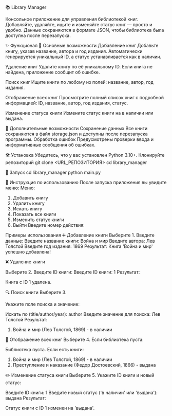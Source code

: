📚 Library Manager

Консольное приложение для управления библиотекой книг.
Добавляйте, удаляйте, ищите и изменяйте статус книг — просто и удобно. Данные сохраняются в формате JSON, чтобы библиотека была доступна после перезапуска.

✨ Функционал
🔹 Основные возможности
Добавление книг
Добавьте книгу, указав название, автора и год издания.
Автоматически генерируется уникальный ID, а статус устанавливается как в наличии.

Удаление книг
Удалите книгу по её уникальному ID. Если книга не найдена, приложение сообщит об ошибке.

Поиск книг
Ищите книги по любому из полей:
название, автор, год издания.

Отображение всех книг
Просмотрите полный список книг с подробной информацией:
ID, название, автор, год издания, статус.

Изменение статуса книги
Измените статус книги на в наличии или выдана.

🔹 Дополнительные возможности
Сохранение данных
Все книги сохраняются в файл storage.json и доступны после перезапуска программы.
Обработка ошибок
Предусмотрены проверки ввода и информативные сообщения об ошибках.

🛠 Установка
Убедитесь, что у вас установлен Python 3.10+.
Клонируйте репозиторий
git clone <URL_РЕПОЗИТОРИЯ>
cd library_manager

🚀 Запуск
cd library_manager
python main.py

📖 Инструкция по использованию
После запуска приложения вы увидите меню:
Меню:
1. Добавить книгу
2. Удалить книгу
3. Искать книгу
4. Показать все книги
5. Изменить статус книги
6. Выйти
Введите номер действия:

Примеры использования
➕ Добавление книги
Выберите 1.
Введите данные:
Введите название книги: Война и мир
Введите автора: Лев Толстой
Введите год издания: 1869
Результат:
Книга 'Война и мир' успешно добавлена!

❌ Удаление книги

Выберите 2.
Введите ID книги:
Введите ID книги: 1
Результат:

Книга с ID 1 удалена.

🔍 Поиск книги
Выберите 3.

Укажите поле поиска и значение:

Искать по (title/author/year): author
Введите значение для поиска: Лев Толстой
Результат:

1. Война и мир (Лев Толстой, 1869) - в наличии

📜 Отображение всех книг
Выберите 4.
Если библиотека пуста:

Библиотека пуста.
Если есть книги:

1. Война и мир (Лев Толстой, 1869) - в наличии
2. Преступление и наказание (Федор Достоевский, 1866) - выдана

✏️ Изменение статуса книги
Выберите 5.
Укажите ID книги и новый статус:

Введите ID книги: 1
Введите новый статус ('в наличии' или 'выдана'): выдана
Результат:

Статус книги с ID 1 изменен на 'выдана'.

